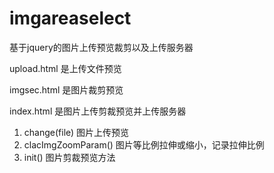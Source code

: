 imgareaselect
=============

基于jquery的图片上传预览裁剪以及上传服务器


upload.html 是上传文件预览

imgsec.html 是图片裁剪预览


index.html 是图片上传剪裁预览并上传服务器
1. change(file) 图片上传预览
2. clacImgZoomParam() 图片等比例拉伸或缩小，记录拉伸比例
3. init()  图片剪裁预览方法
